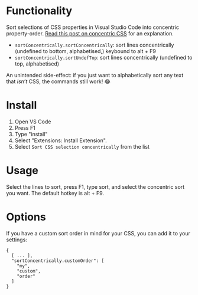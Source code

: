 # Functionality

Sort selections of CSS properties in Visual Studio Code into concentric property-order. [Read this post on concentric CSS](https://github.com/brandon-rhodes/Concentric-CSS) for an explanation.

 * `sortConcentrically.sortConcentrically`: sort lines concentrically (undefined to bottom, alphabetised,) keybound to alt + F9
 * `sortConcentrically.sortUndefTop`: sort lines concentrically (undefined to top, alphabetised)

An unintended side-effect: if you just want to alphabetically sort any text that _isn’t_ CSS, the commands still work! :joy:

# Install

1. Open VS Code
2. Press F1
3. Type "install"
4. Select "Extensions: Install Extension".
5. Select `Sort CSS selection concentrically` from the list

# Usage

Select the lines to sort, press F1, type sort, and select the concentric sort you want. The default hotkey is alt + F9.

# Options

If you have a custom sort order in mind for your CSS, you can add it to your settings:

```
{
  [ ... ],
  "sortConcentrically.customOrder": [
    "my",
    "custom",
    "order"
  ]
}
```
